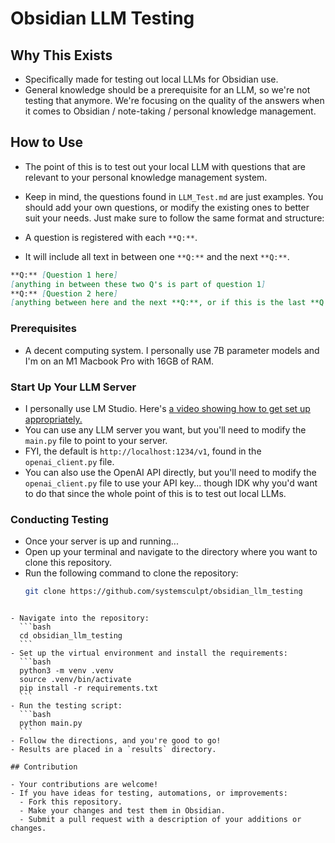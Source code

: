 # Obsidian LLM Testing

## Why This Exists

- Specifically made for testing out local LLMs for Obsidian use.
- General knowledge should be a prerequisite for an LLM, so we're not testing that anymore. We're focusing on the quality of the answers when it comes to Obsidian / note-taking / personal knowledge management.

## How to Use

- The point of this is to test out your local LLM with questions that are relevant to your personal knowledge management system.

- Keep in mind, the questions found in `LLM_Test.md` are just examples. You should add your own questions, or modify the existing ones to better suit your needs. Just make sure to follow the same format and structure:

- A question is registered with each `**Q:**`.

- It will include all text in between one `**Q:**` and the next `**Q:**`.

```markdown
**Q:** [Question 1 here]
[anything in between these two Q's is part of question 1]
**Q:** [Question 2 here]
[anything between here and the next **Q:**, or if this is the last **Q:**, is registered as part of question 2]
```

### Prerequisites

- A decent computing system. I personally use 7B parameter models and I'm on an M1 Macbook Pro with 16GB of RAM.

### Start Up Your LLM Server

- I personally use LM Studio. Here's [a video showing how to get set up appropriately.](https://www.youtube.com/watch?v=SAKr008Z8NU)
- You can use any LLM server you want, but you'll need to modify the `main.py` file to point to your server.
- FYI, the default is `http://localhost:1234/v1`, found in the `openai_client.py` file.
- You can also use the OpenAI API directly, but you'll need to modify the `openai_client.py` file to use your API key... though IDK why you'd want to do that since the whole point of this is to test out local LLMs.

### Conducting Testing

- Once your server is up and running...
- Open up your terminal and navigate to the directory where you want to clone this repository.
- Run the following command to clone the repository:
  ```bash
  git clone https://github.com/systemsculpt/obsidian_llm_testing
  ```

````

- Navigate into the repository:
  ```bash
  cd obsidian_llm_testing
  ```
- Set up the virtual environment and install the requirements:
  ```bash
  python3 -m venv .venv
  source .venv/bin/activate
  pip install -r requirements.txt
  ```
- Run the testing script:
  ```bash
  python main.py
  ```
- Follow the directions, and you're good to go!
- Results are placed in a `results` directory.

## Contribution

- Your contributions are welcome!
- If you have ideas for testing, automations, or improvements:
  - Fork this repository.
  - Make your changes and test them in Obsidian.
  - Submit a pull request with a description of your additions or changes.
````

